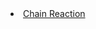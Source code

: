 <title>Chain Reaction</title>
 <link rel="stylesheet" type="text/css" href="common/style.css">
<li>
  <a href="cr.html">Chain Reaction</a>
</li>
       

